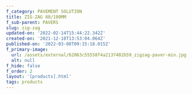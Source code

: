 ```yaml
---
f_category: PAVEMENT SOLUTION
title: ZIG-ZAG 80/100MM
f_sub-parent: PAVERS
slug: zig-zag
updated-on: '2022-02-14T15:44:22.342Z'
created-on: '2021-12-18T13:53:04.064Z'
published-on: '2022-03-08T09:15:18.015Z'
f_primary-image:
  url: /assets/external/62063c55558f4a2137402b59_zigzag-paver-min.jpg
  alt: null
f_hide: false
f_order: 2
layout: '[products].html'
tags: products
---
```



